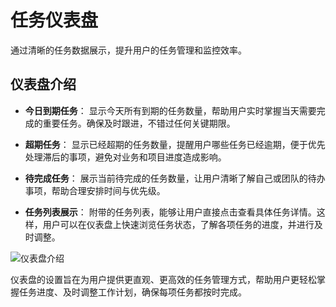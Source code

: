 # 任务仪表盘
通过清晰的任务数据展示，提升用户的任务管理和监控效率。

## 仪表盘介绍
-  **今日到期任务**：
显示今天所有到期的任务数量，帮助用户实时掌握当天需要完成的重要任务。确保及时跟进，不错过任何关键期限。

-  **超期任务**：
显示已经超期的任务数量，提醒用户哪些任务已经逾期，便于优先处理滞后的事项，避免对业务和项目进度造成影响。

-  **待完成任务**：
展示当前待完成的任务数量，让用户清晰了解自己或团队的待办事项，帮助合理安排时间与优先级。

-  **任务列表展示**：
附带的任务列表，能够让用户直接点击查看具体任务详情。这样，用户可以在仪表盘上快速浏览任务状态，了解各项任务的进度，并进行及时调整。

![仪表盘介绍](/images/zh/panel.png)

仪表盘的设置旨在为用户提供更直观、更高效的任务管理方式，帮助用户更轻松掌握任务进度、及时调整工作计划，确保每项任务都按时完成。